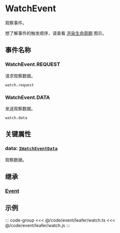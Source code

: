 # WatchEvent

观察事件。

想了解事件的触发顺序，请查看 [渲染生命周期](/guide/life/render.md) 图示。

## 事件名称

### WatchEvent.REQUEST

请求观察数据。

`watch.request`

### WatchEvent.DATA

发送观察数据。

`watch.data`

## 关键属性

### data: [`IWatchEventData`](/api/interfaces/IWatchEventData.md)

观察数据。

## 继承

### [Event](./Event.md)

<!--
## API

### [WatchEvent](/api/classes/WatchEvent.md) -->

## 示例

::: code-group
<<< @/code/event/leafer/watch.ts
<<< @/code/event/leafer/watch.js
:::
